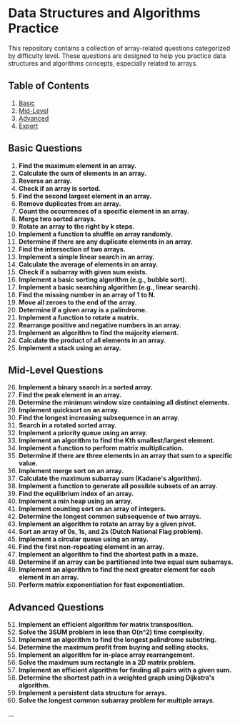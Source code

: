# Data Structures and Algorithms Practice

This repository contains a collection of array-related questions categorized by difficulty level. These questions are designed to help you practice data structures and algorithms concepts, especially related to arrays.

## Table of Contents

1. [Basic](#basic-questions)
2. [Mid-Level](#mid-level-questions)
3. [Advanced](#advanced-questions)
4. [Expert](#expert-questions)

## Basic Questions

1. **Find the maximum element in an array.**
2. **Calculate the sum of elements in an array.**
3. **Reverse an array.**
4. **Check if an array is sorted.**
5. **Find the second largest element in an array.**
6. **Remove duplicates from an array.**
7. **Count the occurrences of a specific element in an array.**
8. **Merge two sorted arrays.**
9. **Rotate an array to the right by k steps.**
10. **Implement a function to shuffle an array randomly.**
11. **Determine if there are any duplicate elements in an array.**
12. **Find the intersection of two arrays.**
13. **Implement a simple linear search in an array.**
14. **Calculate the average of elements in an array.**
15. **Check if a subarray with given sum exists.**
16. **Implement a basic sorting algorithm (e.g., bubble sort).**
17. **Implement a basic searching algorithm (e.g., linear search).**
18. **Find the missing number in an array of 1 to N.**
19. **Move all zeroes to the end of the array.**
20. **Determine if a given array is a palindrome.**
21. **Implement a function to rotate a matrix.**
22. **Rearrange positive and negative numbers in an array.**
23. **Implement an algorithm to find the majority element.**
24. **Calculate the product of all elements in an array.**
25. **Implement a stack using an array.**

## Mid-Level Questions

26. **Implement a binary search in a sorted array.**
27. **Find the peak element in an array.**
28. **Determine the minimum window size containing all distinct elements.**
29. **Implement quicksort on an array.**
30. **Find the longest increasing subsequence in an array.**
31. **Search in a rotated sorted array.**
32. **Implement a priority queue using an array.**
33. **Implement an algorithm to find the Kth smallest/largest element.**
34. **Implement a function to perform matrix multiplication.**
35. **Determine if there are three elements in an array that sum to a specific value.**
36. **Implement merge sort on an array.**
37. **Calculate the maximum subarray sum (Kadane's algorithm).**
38. **Implement a function to generate all possible subsets of an array.**
39. **Find the equilibrium index of an array.**
40. **Implement a min heap using an array.**
41. **Implement counting sort on an array of integers.**
42. **Determine the longest common subsequence of two arrays.**
43. **Implement an algorithm to rotate an array by a given pivot.**
44. **Sort an array of 0s, 1s, and 2s (Dutch National Flag problem).**
45. **Implement a circular queue using an array.**
46. **Find the first non-repeating element in an array.**
47. **Implement an algorithm to find the shortest path in a maze.**
48. **Determine if an array can be partitioned into two equal sum subarrays.**
49. **Implement an algorithm to find the next greater element for each element in an array.**
50. **Perform matrix exponentiation for fast exponentiation.**

## Advanced Questions

51. **Implement an efficient algorithm for matrix transposition.**
52. **Solve the 3SUM problem in less than O(n^2) time complexity.**
53. **Implement an algorithm to find the longest palindrome substring.**
54. **Determine the maximum profit from buying and selling stocks.**
55. **Implement an algorithm for in-place array rearrangement.**
56. **Solve the maximum sum rectangle in a 2D matrix problem.**
57. **Implement an efficient algorithm for finding all pairs with a given sum.**
58. **Determine the shortest path in a weighted graph using Dijkstra's algorithm.**
59. **Implement a persistent data structure for arrays.**
60. **Solve the longest common subarray problem for multiple arrays.**

...
